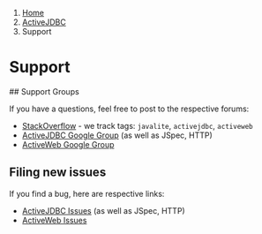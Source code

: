 <ol class=breadcrumb>
   <li><a href=/>Home</a></li>
   <li><a href=/activejdbc>ActiveJDBC</a></li>
   <li class=active>Support</li>
</ol>
<div class=page-header>
   <h1>Support <small></small></h1>
</div>
## Support Groups

If you have a questions, feel free to post to the respective forums:

* [StackOverflow](http://stackoverflow.com) - we track tags: `javalite`, `activejdbc`, `activeweb`
* [ActiveJDBC Google Group](https://groups.google.com/forum/#!forum/activejdbc-group) (as well as JSpec, HTTP)
* [ActiveWeb Google Group](https://groups.google.com/forum/?hl=en#!forum/activeweb)


## Filing new issues

If you find a bug, here are respective links:

* [ActiveJDBC Issues](https://github.com/javalite/activejdbc/issues) (as well as JSpec, HTTP)
* [ActiveWeb Issues](https://github.com/javalite/activeweb/issues)


